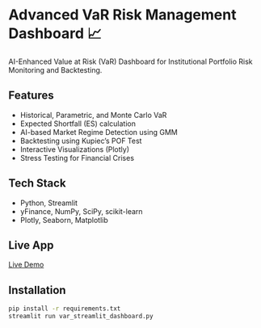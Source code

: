 # Advanced VaR Risk Management Dashboard 📈

AI-Enhanced Value at Risk (VaR) Dashboard for Institutional Portfolio Risk Monitoring and Backtesting.

## Features
- Historical, Parametric, and Monte Carlo VaR
- Expected Shortfall (ES) calculation
- AI-based Market Regime Detection using GMM
- Backtesting using Kupiec’s POF Test
- Interactive Visualizations (Plotly)
- Stress Testing for Financial Crises

## Tech Stack
- Python, Streamlit
- yFinance, NumPy, SciPy, scikit-learn
- Plotly, Seaborn, Matplotlib

## Live App
[Live Demo](https://ml-var-dashboard.streamlit.app)

## Installation
```bash
pip install -r requirements.txt
streamlit run var_streamlit_dashboard.py
